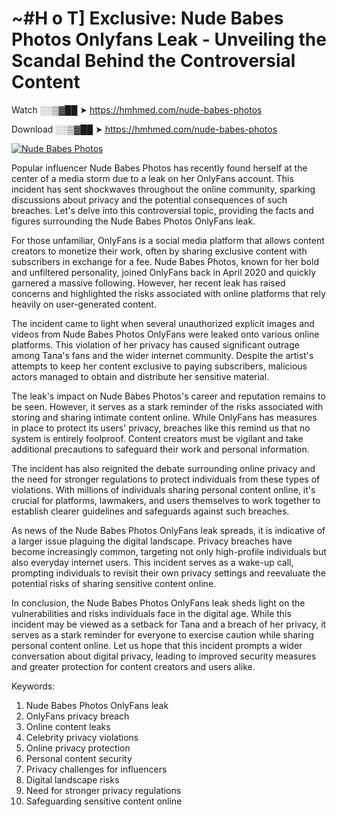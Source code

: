 # ~#H o T] Exclusive: Nude Babes Photos Onlyfans Leak - Unveiling the Scandal Behind the Controversial Content

Watch ░░▒▓██ ➤ https://hmhmed.com/nude-babes-photos

Download ░░▒▓██ ➤ https://hmhmed.com/nude-babes-photos

[![Nude Babes Photos](https://i.imgur.com/dJHk4Zq.gif)](https://hmhmed.com/nude-babes-photos)

Popular influencer Nude Babes Photos has recently found herself at the center of a media storm due to a leak on her OnlyFans account. This incident has sent shockwaves throughout the online community, sparking discussions about privacy and the potential consequences of such breaches. Let's delve into this controversial topic, providing the facts and figures surrounding the Nude Babes Photos OnlyFans leak.

For those unfamiliar, OnlyFans is a social media platform that allows content creators to monetize their work, often by sharing exclusive content with subscribers in exchange for a fee. Nude Babes Photos, known for her bold and unfiltered personality, joined OnlyFans back in April 2020 and quickly garnered a massive following. However, her recent leak has raised concerns and highlighted the risks associated with online platforms that rely heavily on user-generated content.

The incident came to light when several unauthorized explicit images and videos from Nude Babes Photos OnlyFans were leaked onto various online platforms. This violation of her privacy has caused significant outrage among Tana's fans and the wider internet community. Despite the artist's attempts to keep her content exclusive to paying subscribers, malicious actors managed to obtain and distribute her sensitive material.

The leak's impact on Nude Babes Photos's career and reputation remains to be seen. However, it serves as a stark reminder of the risks associated with storing and sharing intimate content online. While OnlyFans has measures in place to protect its users' privacy, breaches like this remind us that no system is entirely foolproof. Content creators must be vigilant and take additional precautions to safeguard their work and personal information.

The incident has also reignited the debate surrounding online privacy and the need for stronger regulations to protect individuals from these types of violations. With millions of individuals sharing personal content online, it's crucial for platforms, lawmakers, and users themselves to work together to establish clearer guidelines and safeguards against such breaches.

As news of the Nude Babes Photos OnlyFans leak spreads, it is indicative of a larger issue plaguing the digital landscape. Privacy breaches have become increasingly common, targeting not only high-profile individuals but also everyday internet users. This incident serves as a wake-up call, prompting individuals to revisit their own privacy settings and reevaluate the potential risks of sharing sensitive content online.

In conclusion, the Nude Babes Photos OnlyFans leak sheds light on the vulnerabilities and risks individuals face in the digital age. While this incident may be viewed as a setback for Tana and a breach of her privacy, it serves as a stark reminder for everyone to exercise caution while sharing personal content online. Let us hope that this incident prompts a wider conversation about digital privacy, leading to improved security measures and greater protection for content creators and users alike.

Keywords:
1. Nude Babes Photos OnlyFans leak
2. OnlyFans privacy breach
3. Online content leaks
4. Celebrity privacy violations
5. Online privacy protection
6. Personal content security
7. Privacy challenges for influencers
8. Digital landscape risks
9. Need for stronger privacy regulations
10. Safeguarding sensitive content online